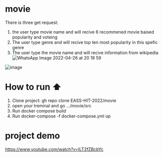 # movie

There is three get request:
1. the user type movie name and will recive 6 recommened movie baised popularity and voteing 
2. The user type genre and will recive top ten most popularity in this spefic genre
3. The user type the movie name and will recive information from wikipedia
![WhatsApp Image 2022-04-26 at 20 18 59](https://user-images.githubusercontent.com/83716607/165385500-21d3bd1b-c280-4e30-aeea-309e7e42c649.jpeg)


![image](https://user-images.githubusercontent.com/83716607/165389207-3f96a6a3-a180-40f2-abfa-3fe2ecc28a59.png)

# How to run ⬆️ 
1. Clone project: gh repo clone EASS-HIT-2022/movie
2. open your treminal and go  .../movie/src
3. Run docker compose build
4. Run docker-compose -f docker-compose.yml up

# project demo
https://www.youtube.com/watch?v=ILT2fZBcbYc

